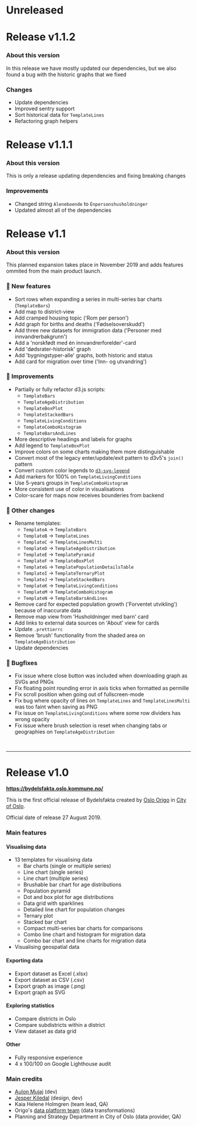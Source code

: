 # Unreleased

# Release v1.1.2

### About this version

In this release we have mostly updated our dependencies, but we also found a bug with the historic graphs that we fixed

### Changes

- Update dependencies
- Improved sentry support
- Sort historical data for `TemplateLines`
- Refactoring graph helpers

# Release v1.1.1

### About this version

This is only a release updating dependencies and fixing breaking changes

### Improvements

- Changed string `Aleneboende` to `Énpersonshusholdninger`
- Updated almost all of the dependencies

# Release v1.1

### About this version

This planned expansion takes place in November 2019 and adds features ommited from the main product launch.

### 🚀 New features

- Sort rows when expanding a series in multi-series bar charts (`TemplateBars`)
- Add map to district-view
- Add cramped housing topic ('Rom per person')
- Add graph for births and deaths ('Fødselsoverskudd')
- Add three new datasets for immigration data ('Personer med innvandrerbakgrunn')
- Add a 'norskfødt med én innvandrerforelder'-card
- Add 'dødsrater-historisk' graph
- Add 'bygningstyper-alle' graphs, both historic and status
- Add card for migration over time ('Inn- og utvandring')

### 💅 Improvements

- Partially or fully refactor d3.js scripts:
  - `TemplateBars`
  - `TemplateAgeDistribution`
  - `TemplateBoxPlot`
  - `TemplateStackedBars`
  - `TemplateLivingConditions`
  - `TemplateComboHistogram`
  - `TemplateBarsAndLines`
- More descriptive headings and labels for graphs
- Add legend to `TemplateBoxPlot`
- Improve colors on some charts making them more distinguishable
- Convert most of the legacy enter/update/exit pattern to d3v5's `join()` pattern
- Convert custom color legends to [`d3-svg-legend`](https://d3-legend.susielu.com/)
- Add markers for 100% on `TemplateLivingConditions`
- Use 5-years groups in `TemplateComboHistogram`
- More consistent use of color in visualisations
- Color-scare for maps now receives bounderies from backend

### 🔧 Other changes

- Rename templates:
  - `TemplateA` -> `TemplateBars`
  - `TemplateB` -> `TemplateLines`
  - `TemplateC` -> `TemplateLinesMulti`
  - `TemplateD` -> `TemplateAgeDistribution`
  - `TemplateE` -> `TemplatePyramid`
  - `TemplateF` -> `TemplateBoxPlot`
  - `TemplateG` -> `TemplatePopulationDetailsTable`
  - `TemplateI` -> `TemplateTernaryPlot`
  - `TemplateJ` -> `TemplateStackedBars`
  - `TemplateK` -> `TemplateLivingConditions`
  - `TemplateM` -> `TemplateComboHistogram`
  - `TemplateN` -> `TemplateBarsAndLines`
- Remove card for expected population growth ('Forventet utvikling') because of inaccurate data
- Remove map view from 'Husholdninger med barn' card
- Add links to external data sources on 'About' view for cards
- Update `.prettierrc`
- Remove 'brush' functionality from the shaded area on `TemplateAgeDistribution`
- Update dependencies

### 🐛 Bugfixes

- Fix issue where close button was included when downloading graph as SVGs and PNGs
- Fix floating point rounding error in axis ticks when formatted as permille
- Fix scroll position when going out of fullscreen-mode
- Fix bug where opacity of lines on `TemplateLines` and `TemplateLinesMulti` was too faint when saving as PNG
- Fix issue on `TemplateLivingConditions` where some row dividers has wrong opacity
- Fix issue where brush selection is reset when changing tabs or geographies on `TemplateAgeDistribution`

&nbsp;

---

# Release v1.0

**https://bydelsfakta.oslo.kommune.no/**

This is the first official release of Bydelsfakta created by [Oslo Origo](http://labs.oslo.kommune.no/) in
[City of Oslo](http://oslo.kommune.no/).

Official date of release 27 August 2019.

### Main features

#### Visualising data

- 13 templates for visualising data
  - Bar charts (single or multiple series)
  - Line chart (single series)
  - Line chart (multiple series)
  - Brushable bar chart for age distributions
  - Population pyramid
  - Dot and box plot for age distributions
  - Data grid with sparklines
  - Detailed line chart for population changes
  - Ternary plot
  - Stacked bar chart
  - Compact multi-series bar charts for comparisons
  - Combo line chart and histogram for migration data
  - Combo bar chart and line charts for migration data
- Visualising geospatial data

#### Exporting data

- Export dataset as Excel (.xlsx)
- Export dataset as CSV (.csv)
- Export graph as image (.png)
- Export graph as SVG

#### Exploring statistics

- Compare districts in Oslo
- Compare subdistricts within a district
- View dataset as data grid

#### Other

- Fully responsive experience
- 4 x 100/100 on Google Lighthouse audit

### Main credits

- [Aulon Mujaj](https://github.com/aulonm) (dev)
- [Jesper Kiledal](https://github.com/kiledal) (design, dev)
- Kaia Helene Holmgren (team lead, QA)
- Origo's [data platform team](https://labs.oslo.kommune.no/artikler/oslodata-til-folket) (data transformations)
- Planning and Strategy Department in City of Oslo (data provider, QA)
